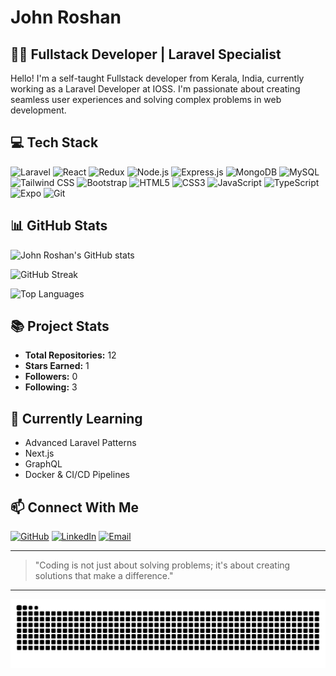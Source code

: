 # John Roshan

## 👨‍💻 Fullstack Developer | Laravel Specialist

Hello! I'm a self-taught Fullstack developer from Kerala, India, currently working as a Laravel Developer at IOSS. I'm passionate about creating seamless user experiences and solving complex problems in web development.

## 💻 Tech Stack

![Laravel](https://img.shields.io/badge/Laravel-FF2D20?style=for-the-badge&logo=laravel&logoColor=white)
![React](https://img.shields.io/badge/React-20232A?style=for-the-badge&logo=react&logoColor=61DAFB)
![Redux](https://img.shields.io/badge/Redux-593D88?style=for-the-badge&logo=redux&logoColor=white)
![Node.js](https://img.shields.io/badge/Node.js-43853D?style=for-the-badge&logo=node.js&logoColor=white)
![Express.js](https://img.shields.io/badge/Express.js-404D59?style=for-the-badge)
![MongoDB](https://img.shields.io/badge/MongoDB-4EA94B?style=for-the-badge&logo=mongodb&logoColor=white)
![MySQL](https://img.shields.io/badge/MySQL-00000F?style=for-the-badge&logo=mysql&logoColor=white)
![Tailwind CSS](https://img.shields.io/badge/Tailwind_CSS-38B2AC?style=for-the-badge&logo=tailwind-css&logoColor=white)
![Bootstrap](https://img.shields.io/badge/Bootstrap-563D7C?style=for-the-badge&logo=bootstrap&logoColor=white)
![HTML5](https://img.shields.io/badge/HTML5-E34F26?style=for-the-badge&logo=html5&logoColor=white)
![CSS3](https://img.shields.io/badge/CSS3-1572B6?style=for-the-badge&logo=css3&logoColor=white)
![JavaScript](https://img.shields.io/badge/JavaScript-F7DF1E?style=for-the-badge&logo=javascript&logoColor=black)
![TypeScript](https://img.shields.io/badge/TypeScript-007ACC?style=for-the-badge&logo=typescript&logoColor=white)
![Expo](https://img.shields.io/badge/Expo-000020?style=for-the-badge&logo=expo&logoColor=#D85AFC)
![Git](https://img.shields.io/badge/Git-F05032?style=for-the-badge&logo=git&logoColor=white)

## 📊 GitHub Stats

![John Roshan's GitHub stats](https://github-readme-stats.vercel.app/api?username=johnroshan2255&show_icons=true&count_private=true&title_color=3382ed&text_color=ffffff&icon_color=3382ed&bg_color=1c1917&hide_border=true)

![GitHub Streak](https://github-readme-streak-stats.herokuapp.com/?user=johnroshan2255&stroke=ffffff&background=1c1917&ring=3382ed&fire=3382ed&currStreakNum=ffffff&currStreakLabel=3382ed&sideNums=ffffff&sideLabels=ffffff&dates=ffffff&hide_border=true)

![Top Languages](https://github-readme-stats.vercel.app/api/top-langs/?username=johnroshan2255&layout=compact&title_color=3382ed&text_color=ffffff&icon_color=3382ed&bg_color=1c1917&hide_border=true)

## 📚 Project Stats

- **Total Repositories:** 12
- **Stars Earned:** 1
- **Followers:** 0
- **Following:** 3

## 🌱 Currently Learning

- Advanced Laravel Patterns
- Next.js
- GraphQL
- Docker & CI/CD Pipelines

## 📫 Connect With Me

[![GitHub](https://img.shields.io/badge/GitHub-%2312100E.svg?&style=for-the-badge&logo=Github&logoColor=white)](https://github.com/johnroshan2255)
[![LinkedIn](https://img.shields.io/badge/linkedin-%230077B5.svg?&style=for-the-badge&logo=linkedin&logoColor=white)](https://www.linkedin.com/in/john-roshan-03a9a0239)
[![Email](https://img.shields.io/badge/Email-D14836?style=for-the-badge&logo=gmail&logoColor=white)](mailto:johnroshan2255@gmail.com)

---

> "Coding is not just about solving problems; it's about creating solutions that make a difference."

---

![GitHub Contribution Snake](https://raw.githubusercontent.com/johnroshan2255/johnroshan2255/output/github-contribution-grid-snake.svg)

